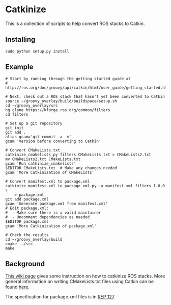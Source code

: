 Catkinize
=========

This is a collection of scripts to help convert ROS stacks to Catkin.

Installing
----------

	sudo python setup.py install	

Example
-------

    # Start by running through the getting started guide at
    # http://ros.org/doc/groovy/api/catkin/html/user_guide/getting_started.html

    # Next, check out a ROS stack that hasn't yet been converted to Catkin
    source ~/groovy_overlay/build/buildspace/setup.sh
    cd ~/groovy_overlay/src
	hg clone https://kforge.ros.org/common/filters
	cd filters

	# Set up a git repository
	git init
	git add .
	alias gcam='git commit -a -m'
	gcam 'Version before converting to Catkin'

	# Convert CMakeLists.txt
	catkinize_cmakelists.py filters CMakeLists.txt > CMakeLists2.txt
	mv CMakeLists2.txt CMakeLists.txt
	gcam 'Run catkinize_cmakelists'
	$EDITOR CMakeLists.txt  # Make any changes needed
	gcam 'More Catkinization of CMakeLists'

	# Convert manifest.xml to package.xml
	catkinize_manifest_xml_to_package_xml.py -a manifest.xml filters 1.6.0 \
		> package.xml
	git add package.xml
	gcam 'Generate package.xml from manifest.xml'
	# Edit package.xml:
	#  - Make sure there is a valid maintainer
	#  - Uncomment dependencies as needed
	$EDITOR package.xml
	gcam 'More Catkinization of package.xml'

    # Check the results
    cd ~/groovy_overlay/build
    cmake ../src
    make

Background
----------

[This wiki page](http://www.ros.org/doc/groovy/api/catkin/html/user_guide/rosbuild_migration.html)
gives some instruction on how to catkinize ROS stacks.
More general information on writing CMakeLists.txt files using Catkin can
be found
[here](http://www.ros.org/doc/groovy/api/catkin/html/user_guide/standards.html).

The specification for package.xml files is in [REP
127](http://www.ros.org/reps/rep-0127.html).


